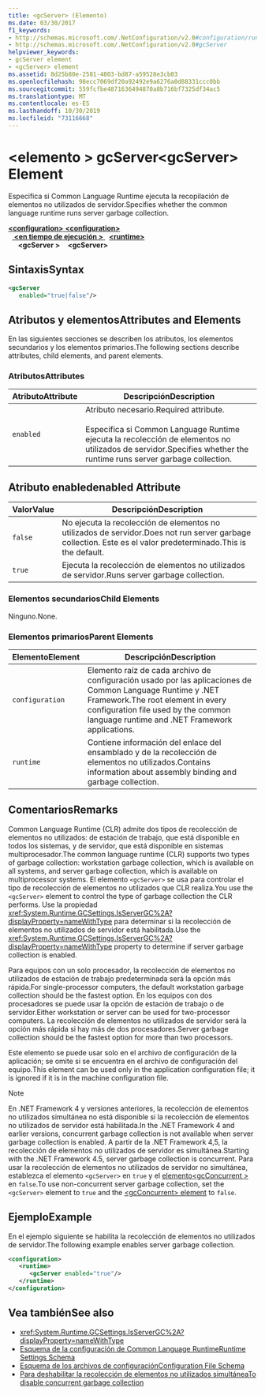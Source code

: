 ```yaml
---
title: <gcServer> (Elemento)
ms.date: 03/30/2017
f1_keywords:
- http://schemas.microsoft.com/.NetConfiguration/v2.0#configuration/runtime/gcServer
- http://schemas.microsoft.com/.NetConfiguration/v2.0#gcServer
helpviewer_keywords:
- gcServer element
- <gcServer> element
ms.assetid: 8d25b80e-2581-4803-bd87-a59528e3cb03
ms.openlocfilehash: 98ecc7069df20a92492e9a6276a0d88331ccc0bb
ms.sourcegitcommit: 559fcfbe4871636494870a8b716bf7325df34ac5
ms.translationtype: MT
ms.contentlocale: es-ES
ms.lasthandoff: 10/30/2019
ms.locfileid: "73116668"
---
```

# <a name="gcserver-element"></a><span data-ttu-id="00253-102">\<elemento > gcServer</span><span class="sxs-lookup"><span data-stu-id="00253-102">\<gcServer> Element</span></span>
<span data-ttu-id="00253-103">Especifica si Common Language Runtime ejecuta la recopilación de elementos no utilizados de servidor.</span><span class="sxs-lookup"><span data-stu-id="00253-103">Specifies whether the common language runtime runs server garbage collection.</span></span>  
  
<span data-ttu-id="00253-104">[ **\<configuration>** ](../configuration-element.md)</span><span class="sxs-lookup"><span data-stu-id="00253-104">[**\<configuration>**](../configuration-element.md)</span></span>\
<span data-ttu-id="00253-105">&nbsp;&nbsp;[ **\<en tiempo de ejecución >** ](runtime-element.md)</span><span class="sxs-lookup"><span data-stu-id="00253-105">&nbsp;&nbsp;[**\<runtime>**](runtime-element.md)</span></span>\
<span data-ttu-id="00253-106">&nbsp;&nbsp;&nbsp;&nbsp; **\<gcServer >**</span><span class="sxs-lookup"><span data-stu-id="00253-106">&nbsp;&nbsp;&nbsp;&nbsp;**\<gcServer>**</span></span>  
  
## <a name="syntax"></a><span data-ttu-id="00253-107">Sintaxis</span><span class="sxs-lookup"><span data-stu-id="00253-107">Syntax</span></span>  
  
```xml  
<gcServer    
   enabled="true|false"/>  
```  
  
## <a name="attributes-and-elements"></a><span data-ttu-id="00253-108">Atributos y elementos</span><span class="sxs-lookup"><span data-stu-id="00253-108">Attributes and Elements</span></span>  
 <span data-ttu-id="00253-109">En las siguientes secciones se describen los atributos, los elementos secundarios y los elementos primarios.</span><span class="sxs-lookup"><span data-stu-id="00253-109">The following sections describe attributes, child elements, and parent elements.</span></span>  
  
### <a name="attributes"></a><span data-ttu-id="00253-110">Atributos</span><span class="sxs-lookup"><span data-stu-id="00253-110">Attributes</span></span>  
  
|<span data-ttu-id="00253-111">Atributo</span><span class="sxs-lookup"><span data-stu-id="00253-111">Attribute</span></span>|<span data-ttu-id="00253-112">Descripción</span><span class="sxs-lookup"><span data-stu-id="00253-112">Description</span></span>|  
|---------------|-----------------|  
|`enabled`|<span data-ttu-id="00253-113">Atributo necesario.</span><span class="sxs-lookup"><span data-stu-id="00253-113">Required attribute.</span></span><br /><br /> <span data-ttu-id="00253-114">Especifica si Common Language Runtime ejecuta la recolección de elementos no utilizados de servidor.</span><span class="sxs-lookup"><span data-stu-id="00253-114">Specifies whether the runtime runs server garbage collection.</span></span>|  
  
## <a name="enabled-attribute"></a><span data-ttu-id="00253-115">Atributo enabled</span><span class="sxs-lookup"><span data-stu-id="00253-115">enabled Attribute</span></span>  
  
|<span data-ttu-id="00253-116">Valor</span><span class="sxs-lookup"><span data-stu-id="00253-116">Value</span></span>|<span data-ttu-id="00253-117">Descripción</span><span class="sxs-lookup"><span data-stu-id="00253-117">Description</span></span>|  
|-----------|-----------------|  
|`false`|<span data-ttu-id="00253-118">No ejecuta la recolección de elementos no utilizados de servidor.</span><span class="sxs-lookup"><span data-stu-id="00253-118">Does not run server garbage collection.</span></span> <span data-ttu-id="00253-119">Este es el valor predeterminado.</span><span class="sxs-lookup"><span data-stu-id="00253-119">This is the default.</span></span>|  
|`true`|<span data-ttu-id="00253-120">Ejecuta la recolección de elementos no utilizados de servidor.</span><span class="sxs-lookup"><span data-stu-id="00253-120">Runs server garbage collection.</span></span>|  
  
### <a name="child-elements"></a><span data-ttu-id="00253-121">Elementos secundarios</span><span class="sxs-lookup"><span data-stu-id="00253-121">Child Elements</span></span>  
 <span data-ttu-id="00253-122">Ninguno.</span><span class="sxs-lookup"><span data-stu-id="00253-122">None.</span></span>  
  
### <a name="parent-elements"></a><span data-ttu-id="00253-123">Elementos primarios</span><span class="sxs-lookup"><span data-stu-id="00253-123">Parent Elements</span></span>  
  
|<span data-ttu-id="00253-124">Elemento</span><span class="sxs-lookup"><span data-stu-id="00253-124">Element</span></span>|<span data-ttu-id="00253-125">Descripción</span><span class="sxs-lookup"><span data-stu-id="00253-125">Description</span></span>|  
|-------------|-----------------|  
|`configuration`|<span data-ttu-id="00253-126">Elemento raíz de cada archivo de configuración usado por las aplicaciones de Common Language Runtime y .NET Framework.</span><span class="sxs-lookup"><span data-stu-id="00253-126">The root element in every configuration file used by the common language runtime and .NET Framework applications.</span></span>|  
|`runtime`|<span data-ttu-id="00253-127">Contiene información del enlace del ensamblado y de la recolección de elementos no utilizados.</span><span class="sxs-lookup"><span data-stu-id="00253-127">Contains information about assembly binding and garbage collection.</span></span>|  
  
## <a name="remarks"></a><span data-ttu-id="00253-128">Comentarios</span><span class="sxs-lookup"><span data-stu-id="00253-128">Remarks</span></span>  
 <span data-ttu-id="00253-129">Common Language Runtime (CLR) admite dos tipos de recolección de elementos no utilizados: de estación de trabajo, que está disponible en todos los sistemas, y de servidor, que está disponible en sistemas multiprocesador.</span><span class="sxs-lookup"><span data-stu-id="00253-129">The common language runtime (CLR) supports two types of garbage collection: workstation garbage collection, which is available on all systems, and server garbage collection, which is available on multiprocessor systems.</span></span> <span data-ttu-id="00253-130">El elemento `<gcServer>` se usa para controlar el tipo de recolección de elementos no utilizados que CLR realiza.</span><span class="sxs-lookup"><span data-stu-id="00253-130">You use the `<gcServer>` element to control the type of garbage collection the CLR performs.</span></span> <span data-ttu-id="00253-131">Use la propiedad <xref:System.Runtime.GCSettings.IsServerGC%2A?displayProperty=nameWithType> para determinar si la recolección de elementos no utilizados de servidor está habilitada.</span><span class="sxs-lookup"><span data-stu-id="00253-131">Use the <xref:System.Runtime.GCSettings.IsServerGC%2A?displayProperty=nameWithType> property to determine if server garbage collection is enabled.</span></span>  
  
 <span data-ttu-id="00253-132">Para equipos con un solo procesador, la recolección de elementos no utilizados de estación de trabajo predeterminada será la opción más rápida.</span><span class="sxs-lookup"><span data-stu-id="00253-132">For single-processor computers, the default workstation garbage collection should be the fastest option.</span></span> <span data-ttu-id="00253-133">En los equipos con dos procesadores se puede usar la opción de estación de trabajo o de servidor.</span><span class="sxs-lookup"><span data-stu-id="00253-133">Either workstation or server can be used for two-processor computers.</span></span> <span data-ttu-id="00253-134">La recolección de elementos no utilizados de servidor será la opción más rápida si hay más de dos procesadores.</span><span class="sxs-lookup"><span data-stu-id="00253-134">Server garbage collection should be the fastest option for more than two processors.</span></span>  
  
 <span data-ttu-id="00253-135">Este elemento se puede usar solo en el archivo de configuración de la aplicación; se omite si se encuentra en el archivo de configuración del equipo.</span><span class="sxs-lookup"><span data-stu-id="00253-135">This element can be used only in the application configuration file; it is ignored if it is in the machine configuration file.</span></span>  
  
> [!NOTE]
> <span data-ttu-id="00253-136">En .NET Framework 4 y versiones anteriores, la recolección de elementos no utilizados simultánea no está disponible si la recolección de elementos no utilizados de servidor está habilitada.</span><span class="sxs-lookup"><span data-stu-id="00253-136">In the .NET Framework 4 and earlier versions, concurrent garbage collection is not available when server garbage collection is enabled.</span></span> <span data-ttu-id="00253-137">A partir de la .NET Framework 4,5, la recolección de elementos no utilizados de servidor es simultánea.</span><span class="sxs-lookup"><span data-stu-id="00253-137">Starting with the .NET Framework 4.5, server garbage collection is concurrent.</span></span> <span data-ttu-id="00253-138">Para usar la recolección de elementos no utilizados de servidor no simultánea, establezca el elemento `<gcServer>` en `true` y el [elemento\<gcConcurrent >](gcconcurrent-element.md) en `false`.</span><span class="sxs-lookup"><span data-stu-id="00253-138">To use non-concurrent server garbage collection, set the `<gcServer>` element to `true` and the [\<gcConcurrent> element](gcconcurrent-element.md) to `false`.</span></span>  
  
## <a name="example"></a><span data-ttu-id="00253-139">Ejemplo</span><span class="sxs-lookup"><span data-stu-id="00253-139">Example</span></span>  
 <span data-ttu-id="00253-140">En el ejemplo siguiente se habilita la recolección de elementos no utilizados de servidor.</span><span class="sxs-lookup"><span data-stu-id="00253-140">The following example enables server garbage collection.</span></span>  
  
```xml  
<configuration>  
   <runtime>  
      <gcServer enabled="true"/>  
   </runtime>  
</configuration>  
```  
  
## <a name="see-also"></a><span data-ttu-id="00253-141">Vea también</span><span class="sxs-lookup"><span data-stu-id="00253-141">See also</span></span>

- <xref:System.Runtime.GCSettings.IsServerGC%2A?displayProperty=nameWithType>
- [<span data-ttu-id="00253-142">Esquema de la configuración de Common Language Runtime</span><span class="sxs-lookup"><span data-stu-id="00253-142">Runtime Settings Schema</span></span>](index.md)
- [<span data-ttu-id="00253-143">Esquema de los archivos de configuración</span><span class="sxs-lookup"><span data-stu-id="00253-143">Configuration File Schema</span></span>](../index.md)
- [<span data-ttu-id="00253-144">Para deshabilitar la recolección de elementos no utilizados simultánea</span><span class="sxs-lookup"><span data-stu-id="00253-144">To disable concurrent garbage collection</span></span>](gcconcurrent-element.md#to-disable-background-garbage-collection)

